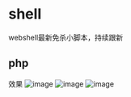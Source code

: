 # shell
webshell最新免杀小脚本，持续跟新

## php
效果
![image](https://github.com/Muhansrc/shell/assets/128204479/c7cd323e-bcaf-41e1-ad9d-cbee99cebbde)
![image](https://github.com/Muhansrc/shell/assets/128204479/acefe18e-939d-40fe-b65c-26423db3c891)
![image](https://github.com/Muhansrc/shell/assets/128204479/11ff250d-29c7-4f7c-a8b0-65cee79e59dd)


